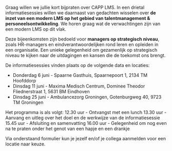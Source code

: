 Graag willen we jullie kort bijpraten over CAPP LMS. In een drietal informatiesessies willen we daarnaast van gedachten wisselen over **de inzet van een modern LMS op het gebied van talentmanagement & personeelsontwikkeling**. We horen graag wat de verwachtingen zijn van een modern LMS op dit vlak.

Deze bijeenkomsten zijn bedoeld voor **managers op strategisch niveau**, zoals HR-managers en eindverantwoordelijken rond leren en opleiden in een organisatie. Een unieke gelegenheid om gezamenlijk op strategisch niveau te kijken naar de uitdagingen en kansen die de toekomst ons brengt.  

De informatiesessies vinden plaats op de volgende data en locaties:
*	Donderdag 6 juni - Spaarne Gasthuis, Spaarnepoort 1, 2134 TM Hoofddorp
*	Dinsdag 11 juni - Maxima Medisch Centrum, Dominee Theodor Fliednerstraat 1, 5631 BM Eindhoven
*	Dinsdag 25 juni - Ambulancezorg Groningen, Gotenburgweg 40, 9723 TM Groningen

Het programma is als volgt:
12.30 uur - Ontvangst met een lunch
13.30 uur - Aanvang en uitleg over het doel en de werkwijze van de informatiesessie
15.45 uur - Afsluiting en samenvatting
16.00 uur - Gelegenheid om nog even na te praten onder het genot van een hapje en een drankje

Via onderstaand formulier kun je jezelf en/of je collega aanmelden voor een locatie naar keuze.
